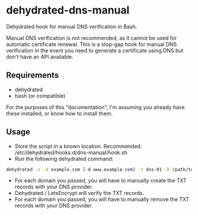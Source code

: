 # dehydrated-dns-manual

Dehydrated hook for manual DNS verification in Bash.

Manual DNS verification is not recommended, as it cannot be used for automatic certificate renewal. This is a stop-gap hook for manual DNS verification in the event you need to generate a certificate using DNS but don't have an API available.

## Requirements

- dehydrated
- bash (or compatible)

For the purposes of this "documentation", I'm assuming you already have these installed, or know how to install them.

## Usage

- Store the script in a known location. Recommended: /etc/dehydrated/hooks.d/dns-manual/hook.sh
- Run the following dehydrated command:

```bash
dehydrated -c -d example.com [-d www.example.com] -t dns-01 -k /path/to/hook.sh
```

- For each domain you passed, you will have to manually create the TXT records with your DNS provider.
- Dehydrated / LetsEncrypt will verify the TXT records.
- For each domain you passed, you will have to manually remove the TXT records with your DNS provider.
